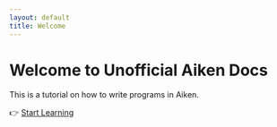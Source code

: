 ```yaml
---
layout: default
title: Welcome
---
```


# Welcome to Unofficial Aiken Docs

This is a tutorial on how to write programs in Aiken.

👉 [Start Learning](tutorial.md)
